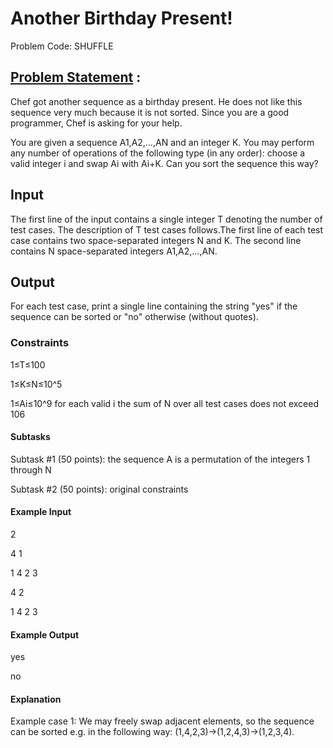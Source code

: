 # Another Birthday Present! 
Problem Code: SHUFFLE
## [Problem Statement](https://www.codechef.com/LTIME83B/problems/SHUFFLE) :
Chef got another sequence as a birthday present. He does not like this sequence very much because it is not sorted. Since you are a good programmer, Chef is asking for your help.

You are given a sequence A1,A2,…,AN and an integer K. You may perform any number of operations of the following type (in any order): choose a valid integer i and swap Ai with Ai+K. Can you sort the sequence this way?

## Input
The first line of the input contains a single integer T denoting the number of test cases. The description of T test cases follows.The first line of each test case contains two space-separated integers N and K.
The second line contains N space-separated integers A1,A2,…,AN.
## Output
For each test case, print a single line containing the string "yes" if the sequence can be sorted or "no" otherwise (without quotes).

### Constraints
1≤T≤100

1≤K≤N≤10^5

1≤Ai≤10^9 for each valid i the sum of N over all test cases does not exceed 106

#### Subtasks

Subtask #1 (50 points): the sequence A is a permutation of the integers 1 through N

Subtask #2 (50 points): original constraints

#### Example Input

2

4 1

1 4 2 3

4 2

1 4 2 3

#### Example Output

yes

no

#### Explanation
Example case 1: We may freely swap adjacent elements, so the sequence can be sorted e.g. in the following way: (1,4,2,3)→(1,2,4,3)→(1,2,3,4).